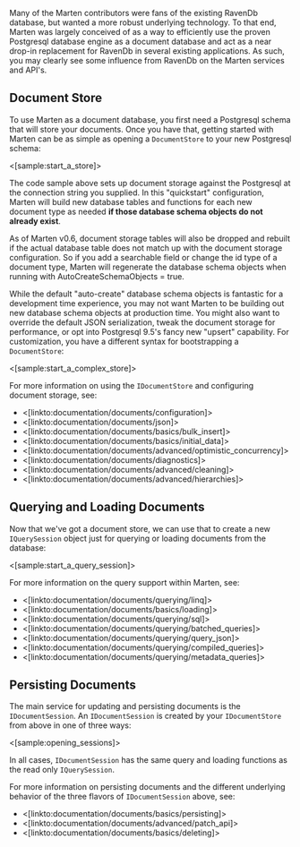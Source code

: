 <!--Title:Marten as Document Db-->
<!--Url:documents-->

Many of the Marten contributors were fans of the existing RavenDb database, but wanted a more robust underlying technology. To that end, Marten was largely conceived of as a way to efficiently use the proven Postgresql database engine as a document database and act as a near drop-in replacement 
for RavenDb in several existing applications. As such, you may clearly see some influence from RavenDb on the Marten services and API's.  

## Document Store

To use Marten as a document database, you first need a Postgresql schema that will store your documents. Once you have that, getting started
with Marten can be as simple as opening a `DocumentStore` to your new Postgresql schema:

<[sample:start_a_store]>

The code sample above sets up document storage against the Postgresql at the connection string you supplied. In this "quickstart" configuration,
Marten will build new database tables and functions for each new document type as needed **if those database schema objects do not already exist**.

<div class="alert alert-info">As of Marten v0.6, document storage tables will also be dropped and rebuilt if the actual database table does not match up with the document storage configuration. So if you add a searchable field or change the id type of a document type, Marten will regenerate the database schema objects when running with AutoCreateSchemaObjects = true.</div>

While the default "auto-create" database schema objects is fantastic for a development time experience, you may not want Marten to be building out new database schema objects at production time. You might also want to override the default JSON serialization, tweak the document storage for performance, or opt into Postgresql 9.5's fancy new "upsert" capability. For customization, you have a different syntax for bootstrapping a `DocumentStore`:

<[sample:start_a_complex_store]>

For more information on using the `IDocumentStore` and configuring document storage, see:

* <[linkto:documentation/documents/configuration]>
* <[linkto:documentation/documents/json]>
* <[linkto:documentation/documents/basics/bulk_insert]>
* <[linkto:documentation/documents/basics/initial_data]>
* <[linkto:documentation/documents/advanced/optimistic_concurrency]>
* <[linkto:documentation/documents/diagnostics]>
* <[linkto:documentation/documents/advanced/cleaning]>
* <[linkto:documentation/documents/advanced/hierarchies]>


## Querying and Loading Documents

Now that we've got a document store, we can use that to create a new `IQuerySession` object just for querying or loading documents from the database:

<[sample:start_a_query_session]>

For more information on the query support within Marten, see:

* <[linkto:documentation/documents/querying/linq]>
* <[linkto:documentation/documents/basics/loading]>
* <[linkto:documentation/documents/querying/sql]>
* <[linkto:documentation/documents/querying/batched_queries]>
* <[linkto:documentation/documents/querying/query_json]>
* <[linkto:documentation/documents/querying/compiled_queries]>
* <[linkto:documentation/documents/querying/metadata_queries]>


## Persisting Documents

The main service for updating and persisting documents is the `IDocumentSession`. An `IDocumentSession` is created by your `IDocumentStore` from above
in one of three ways:

<[sample:opening_sessions]>

In all cases, `IDocumentSession` has the same query and loading functions as the read only `IQuerySession`.

For more information on persisting documents and the different underlying behavior of the three flavors of `IDocumentSession` above, see:

* <[linkto:documentation/documents/basics/persisting]>
* <[linkto:documentation/documents/advanced/patch_api]>
* <[linkto:documentation/documents/basics/deleting]>


